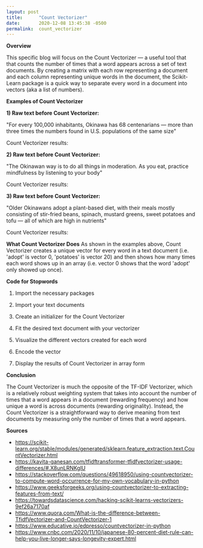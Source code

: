 ```yaml
---
layout: post
title:      "Count Vectorizer"
date:       2020-12-08 13:45:38 -0500
permalink:  count_vectorizer
---
```



**Overview**

This specific blog will focus on the Count Vectorizer — a useful tool that that counts the number of times that a word appears across a set of text documents. By creating a matrix with each row representing a document and each column representing unique words in the document, the Scikit-Learn package is a quick way to separate every word in a document into vectors (aka a list of numbers).

**Examples of Count Vectorizer**

**1) Raw text before Count Vectorizer:**

"For every 100,000 inhabitants, Okinawa has 68 centenarians — more than three times the numbers found in U.S. populations of the same size"

Count Vectorizer results:

 
**2) Raw text before Count Vectorizer:**

"The Okinawan way is to do all things in moderation. As you eat, practice mindfulness by listening to your body"

Count Vectorizer results:
 

**3) Raw text before Count Vectorizer:**

"Older Okinawans adopt a plant-based diet, with their meals mostly consisting of stir-fried beans, spinach, mustard greens, sweet potatoes and tofu — all of which are high in nutrients"

Count Vectorizer results:
 

**What Count Vectorizer Does**
As shown in the examples above, Count Vectorizer creates a unique vector for every word in a text document (i.e. 'adopt' is vector 0, 'potatoes' is vector 20) and then shows how many times each word shows up in an array (i.e. vector 0 shows that the word 'adopt' only showed up once). 

**Code for Stopwords**

1. Import the necessary packages

2. Import your text documents

3. Create an initializer for the Count Vectorizer

4. Fit the desired text document with your vectorizer
 
5. Visualize the different vectors created for each word

6. Encode the vector

7. Display the results of Count Vectorizer in array form

**Conclusion**

The Count Vectorizer is much the opposite of the TF-IDF Vectorizer, which is a relatively robust weighting system that takes into account the number of times that a word appears in a document (rewarding frequency) and how unique a word is across documents (rewarding originality). Instead, the Count Vectorizer is a straightforward way to derive meaning from text documents by measuring only the number of times that a word appears.

**Sources**
* https://scikit-learn.org/stable/modules/generated/sklearn.feature_extraction.text.CountVectorizer.html
* https://kavita-ganesan.com/tfidftransformer-tfidfvectorizer-usage-differences/#.X8unLRNKglU
* https://stackoverflow.com/questions/49618950/using-countvectorizer-to-compute-word-occurrence-for-my-own-vocabulary-in-python
* https://www.geeksforgeeks.org/using-countvectorizer-to-extracting-features-from-text/
* https://towardsdatascience.com/hacking-scikit-learns-vectorizers-9ef26a7170af
* https://www.quora.com/What-is-the-difference-between-TfidfVectorizer-and-CountVectorizer-1
* https://www.educative.io/edpresso/countvectorizer-in-python
* https://www.cnbc.com/2020/11/10/japanese-80-percent-diet-rule-can-help-you-live-longer-says-longevity-expert.html

